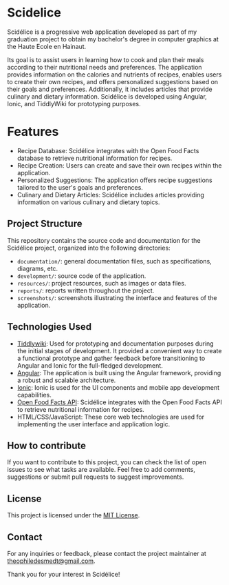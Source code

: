 # Scidelice

Scidélice is a progressive web application developed as part of my graduation project to obtain my bachelor's degree in computer graphics at the Haute Ecole en Hainaut.

Its goal is to assist users in learning how to cook and plan their meals according to their nutritional needs and preferences. The application provides information on the calories and nutrients of recipes, enables users to create their own recipes, and offers personalized suggestions based on their goals and preferences. Additionally, it includes articles that provide culinary and dietary information. Scidélice is developed using Angular, Ionic, and TiddlyWiki for prototyping purposes.

# Features

- Recipe Database: Scidélice integrates with the Open Food Facts database to retrieve nutritional information for recipes.
- Recipe Creation: Users can create and save their own recipes within the application.
- Personalized Suggestions: The application offers recipe suggestions tailored to the user's goals and preferences.
- Culinary and Dietary Articles: Scidélice includes articles providing information on various culinary and dietary topics.

## Project Structure

This repository contains the source code and documentation for the Scidélice project, organized into the following directories:

- `documentation/`: general documentation files, such as specifications, diagrams, etc.
- `development/`:  source code of the application.
- `resources/`: project resources, such as images or data files.
- `reports/`: reports written throughout the project.
- `screenshots/`: screenshots illustrating the interface and features of the application.

## Technologies Used

- [Tiddlywiki](https://tiddlywiki.com): Used for prototyping and documentation purposes during the initial stages of development. It provided a convenient way to create a functional prototype and gather feedback before transitioning to Angular and Ionic for the full-fledged development.
- [Angular](https://angular.io): The application is built using the Angular framework, providing a robust and scalable architecture.
- [Ionic](https://ionicframework.com/docs?=): Ionic is used for the UI components and mobile app development capabilities.
- [Open Food Facts API](https://openfoodfacts.github.io/api-documentation): Scidélice integrates with the Open Food Facts API to retrieve nutritional information for recipes.
- HTML/CSS/JavaScript: These core web technologies are used for implementing the user interface and application logic.

## How to contribute

If you want to contribute to this project, you can check the list of open issues to see what tasks are available. Feel free to add comments, suggestions or submit pull requests to suggest improvements.

## License

This project is licensed under the [MIT License](LICENSE).

## Contact

For any inquiries or feedback, please contact the project maintainer at theophiledesmedt@gmail.com.

Thank you for your interest in Scidélice!
